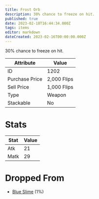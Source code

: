 ```yaml
---
title: Frost Orb
description: 30% chance to freeze on hit.
published: true
date: 2023-02-18T16:44:34.000Z
tags: items
editor: markdown
dateCreated: 2023-02-16T00:00:00.000Z
---
```


30% chance to freeze on hit.

|Attribute|Value|
|-|-|
|ID|1202|
|Purchase Price|2,000 Flips|
|Sell Price|1,000 Flips|
|Type|Weapon|
|Stackable|No|

# Stats
|Stat|Value|
|-|-|
|Atk|21|
|Matk|29|

# Dropped From
 * [Blue Slime](/monsters/blue-slime.md) (1%)
